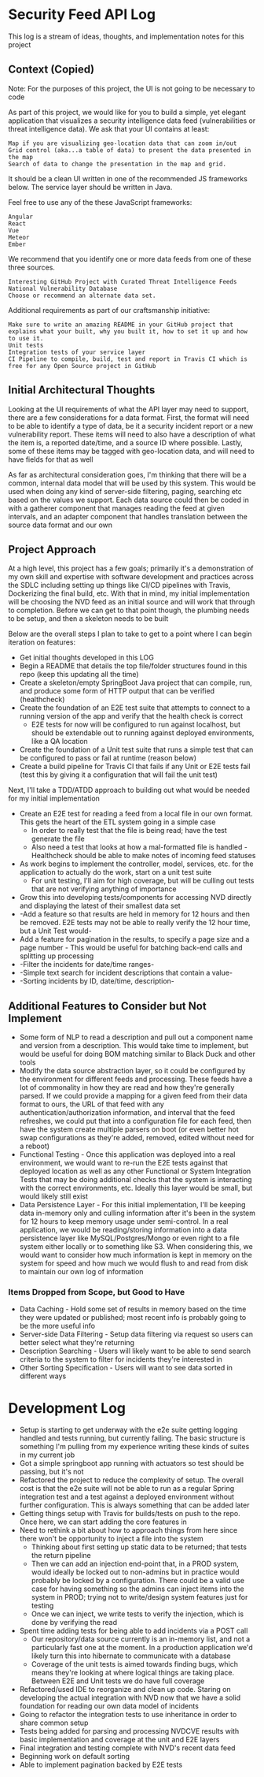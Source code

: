 # Security Feed API Log

This log is a stream of ideas, thoughts, and implementation notes for this project

## Context (Copied)

Note: For the purposes of this project, the UI is not going to be necessary to code

As part of this project, we would like for you to build a simple, yet elegant application that visualizes a security intelligence data feed (vulnerabilities or threat intelligence data). We ask that your UI contains at least:

    Map if you are visualizing geo-location data that can zoom in/out
    Grid control (aka...a table of data) to present the data presented in the map
    Search of data to change the presentation in the map and grid.

It should be a clean UI written in one of the recommended JS frameworks below. The service layer should be written in Java.

Feel free to use any of the these JavaScript frameworks:

    Angular
    React
    Vue
    Meteor
    Ember

We recommend that you identify one or more data feeds from one of these three sources.

    Interesting GitHub Project with Curated Threat Intelligence Feeds
    National Vulnerability Database
    Choose or recommend an alternate data set.

Additional requirements as part of our craftsmanship initiative:

    Make sure to write an amazing README in your GitHub project that explains what your built, why you built it, how to set it up and how to use it.
    Unit tests
    Integration tests of your service layer
    CI Pipeline to compile, build, test and report in Travis CI which is free for any Open Source project in GitHub

## Initial Architectural Thoughts

Looking at the UI requirements of what the API layer may need to support, there are a few considerations for a data format. First, the format will need to be able to identify a type
of data, be it a security incident report or a new vulnerability report. These items will need to also have a description of what the item is, a reported date/time, and a source ID where possible. Lastly, some of these items may be tagged with geo-location data, and will need to have fields for that as well

As far as architectural consideration goes, I'm thinking that there will be a common, internal data model that will be used by this system. This would be used when doing any kind of
server-side filtering, paging, searching etc based on the values we support. Each data source could then be coded in with a gatherer component that manages reading the feed at given intervals, and an adapter component that handles translation between the source data format and our own

## Project Approach

At a high level, this project has a few goals; primarily it's a demonstration of my own skill and expertise with software development and practices across the SDLC including setting up things like CI/CD pipelines with Travis, Dockerizing the final build, etc. With that in mind, my initial implementation will be choosing the NVD feed as an initial source and will work that through to completion. Before we can get to that point though, the plumbing needs to be setup, and then a skeleton needs to be built

Below are the overall steps I plan to take to get to a point where I can begin iteration on features:

* Get initial thoughts developed in this LOG
* Begin a README that details the top file/folder structures found in this repo (keep this updating all the time)
* Create a skeleton/empty SpringBoot Java project that can compile, run, and produce some form of HTTP output that can be verified (healthcheck)
* Create the foundation of an E2E test suite that attempts to connect to a running version of the app and verify that the health check is correct
  * E2E tests for now will be configured to run against localhost, but should be extendable out to running against deployed environments, like a QA location
* Create the foundation of a Unit test suite that runs a simple test that can be configured to pass or fail at runtime (reason below)
* Create a build pipeline for Travis CI that fails if any Unit or E2E tests fail (test this by giving it a configuration that will fail the unit test)

Next, I'll take a TDD/ATDD approach to building out what would be needed for my initial implementation

* Create an E2E test for reading a feed from a local file in our own format. This gets the heart of the ETL system going in a simple case
  * In order to really test that the file is being read; have the test generate the file
  * Also need a test that looks at how a mal-formatted file is handled - Healthcheck should be able to make notes of incoming feed statuses
* As work begins to implement the controller, model, services, etc. for the application to actually do the work, start on a unit test suite
  * For unit testing, I'll aim for high coverage, but will be culling out tests that are not verifying anything of importance
* Grow this into developing tests/components for accessing NVD directly and displaying the latest of their smallest data set
* -Add a feature so that results are held in memory for 12 hours and then be removed. E2E tests may not be able to really verify the 12 hour time, but a Unit Test would-
* Add a feature for pagination in the results, to specify a page size and a page number - This would be useful for batching back-end calls and splitting up processing
* -Filter the incidents for date/time ranges-
* -Simple text search for incident descriptions that contain a value-
* -Sorting incidents by ID, date/time, description-

## Additional Features to Consider but Not Implement

* Some form of NLP to read a description and pull out a component name and version from a description. This would take time to implement, but would be useful for doing BOM matching similar to Black Duck and other tools
* Modify the data source abstraction layer, so it could be configured by the environment for different feeds and processing. These feeds have a lot of commonality in how they are read and how they're generally parsed. If we could provide a mapping for a given feed from their data format to ours, the URL of that feed with any authentication/authorization information, and interval that the feed refreshes, we could put that into a configuration file for each feed, then have the system create multiple parsers on boot (or even better hot swap configurations as they're added, removed, edited without need for a reboot)
* Functional Testing - Once this application was deployed into a real environment, we would want to re-run the E2E tests against that deployed location as well as any other Functional or System Integration Tests that may be doing additional checks that the system is interacting with the correct environments, etc. Ideally this layer would be small, but would likely still exist
* Data Persistence Layer - For this initial implementation, I'll be keeping data in-memory only and culling information after it's been in the system for 12 hours to keep memory usage under semi-control. In a real application, we would be reading/storing information into a data persistence layer like MySQL/Postgres/Mongo or even right to a file system either locally or to something like S3. When considering this, we would want to consider how much information is kept in memory on the system for speed and how much we would flush to and read from disk to maintain our own log of information

### Items Dropped from Scope, but Good to Have

* Data Caching - Hold some set of results in memory based on the time they were updated or published; most recent info is probably going to be the more useful info
* Server-side Data Filtering - Setup data filtering via request so users can better select what they're returning
* Description Searching - Users will likely want to be able to send search criteria to the system to filter for incidents they're interested in
* Other Sorting Specification - Users will want to see data sorted in different ways

# Development Log

* Setup is starting to get underway with the e2e suite getting logging handled and tests running, but currently failing. The basic structure is something I'm pulling from my experience writing these kinds of suites in my current job
* Got a simple springboot app running with actuators so test should be passing, but it's not
* Refactored the project to reduce the complexity of setup. The overall cost is that the e2e suite will not be able to run as a regular Spring integration test and a test against a deployed environment without further configuration. This is always something that can be added later
* Getting things setup with Travis for builds/tests on push to the repo. Once here, we can start adding the core features in
* Need to rethink a bit about how to approach things from here since there won't be opportunity to inject a file into the system
  * Thinking about first setting up static data to be returned; that tests the return pipeline
  * Then we can add an injection end-point that, in a PROD system, would ideally be locked out to non-admins but in practice would probably be locked by a configuration. There could be a valid use case for having something so the admins can inject items into the system in PROD; trying not to write/design system features just for testing
  * Once we can inject, we write tests to verify the injection, which is done by verifying the read
* Spent time adding tests for being able to add incidents via a POST call
  * Our repository/data source currently is an in-memory list, and not a particularly fast one at the moment. In a production application we'd likely turn this into hibernate to communicate with a database
  * Coverage of the unit tests is aimed towards finding bugs, which means they're looking at where logical things are taking place. Between E2E and Unit tests we do have full coverage
* Refactored/used IDE to reorganize and clean up code. Staring on developing the actual integration with NVD now that we have a solid foundation for reading our own data model of incidents
* Going to refactor the integration tests to use inheritance in order to share common setup
* Tests being added for parsing and processing NVDCVE results with basic implementation and coverage at the unit and E2E layers
* Final integration and testing complete with NVD's recent data feed
* Beginning work on default sorting
* Able to implement pagination backed by E2E tests